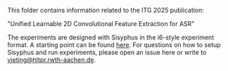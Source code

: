 This folder contains information related to the ITG 2025 publication:

"Unified Learnable 2D Convolutional Feature Extraction for ASR"

The experiments are designed with Sisyphus in the i6-style experiment format.
A starting point can be found [here](https://github.com/rwth-i6/i6_experiments/tree/main/users/vieting/experiments/librispeech/librispeech_960_ctc/feat_torch).
For questions on how to setup Sisyphus and run experiments, please open an issue here or write to vieting@hltpr.rwth-aachen.de.
